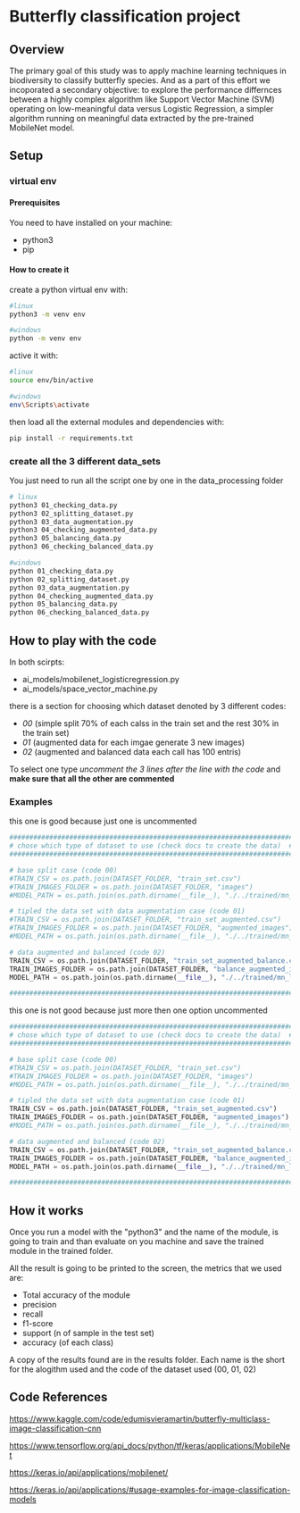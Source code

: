 # Butterfly classification project

## Overview
The primary goal of this study was to apply machine learning techniques in biodiversity to classify butterfly species.
And as a part of this effort we incoporated a secondary objective: to explore the performance differnces between a highly complex algorithm like Support Vector Machine (SVM) operating on low-meaningful data versus Logistic Regression,
a simpler algorithm running on meaningful data extracted by the pre-trained MobileNet model.

## Setup

### virtual env

#### Prerequisites
You need to have installed on your machine:
- python3
- pip

#### How to create it 

create a python virtual env with:
```bash
#linux
python3 -m venv env

#windows
python -m venv env
```

active it with:
```bash
#linux
source env/bin/active

#windows
env\Scripts\activate
```

then load all the external modules and dependencies with:
```bash
pip install -r requirements.txt
```

### create all the 3 different data_sets
You just need to run all the script one by one in the data_processing folder 

```bash
# linux
python3 01_checking_data.py
python3 02_splitting_dataset.py
python3 03_data_augmentation.py
python3 04_checking_augmented_data.py
python3 05_balancing_data.py
python3 06_checking_balanced_data.py

#windows
python 01_checking_data.py
python 02_splitting_dataset.py
python 03_data_augmentation.py
python 04_checking_augmented_data.py
python 05_balancing_data.py
python 06_checking_balanced_data.py
```

## How to play with the code
In both scirpts:
- ai_models/mobilenet_logisticregression.py
- ai_models/space_vector_machine.py

there is a section for choosing which dataset denoted by 3 different codes:
- *00* (simple split 70% of each calss in the train set and the rest 30% in the train set) 
- *01* (augmented data for each imgae generate 3 new images)
- *02* (augmented and balanced data each call has 100 entris)

To select one type *uncomment the 3 lines after the line with the code*
and **make sure that all the other are commented**

### Examples
this one is good because just one is uncommented
```python
#######################################################################
# chose which type of dataset to use (check docs to create the data)  #
#######################################################################

# base split case (code 00)
#TRAIN_CSV = os.path.join(DATASET_FOLDER, "train_set.csv")
#TRAIN_IMAGES_FOLDER = os.path.join(DATASET_FOLDER, "images")
#MODEL_PATH = os.path.join(os.path.dirname(__file__), "./../trained/mn_lr_00.joblib")

# tipled the data set with data augmentation case (code 01)
#TRAIN_CSV = os.path.join(DATASET_FOLDER, "train_set_augmented.csv")
#TRAIN_IMAGES_FOLDER = os.path.join(DATASET_FOLDER, "augmented_images")
#MODEL_PATH = os.path.join(os.path.dirname(__file__), "./../trained/mn_lr_01.joblib")

# data augmented and balanced (code 02)
TRAIN_CSV = os.path.join(DATASET_FOLDER, "train_set_augmented_balance.csv")
TRAIN_IMAGES_FOLDER = os.path.join(DATASET_FOLDER, "balance_augmented_images")
MODEL_PATH = os.path.join(os.path.dirname(__file__), "./../trained/mn_lr_02.joblib")

#######################################################################
```
this one is not good because just more then one option uncommented
```python
#######################################################################
# chose which type of dataset to use (check docs to create the data)  #
#######################################################################

# base split case (code 00)
#TRAIN_CSV = os.path.join(DATASET_FOLDER, "train_set.csv")
#TRAIN_IMAGES_FOLDER = os.path.join(DATASET_FOLDER, "images")
#MODEL_PATH = os.path.join(os.path.dirname(__file__), "./../trained/mn_lr_00.joblib")

# tipled the data set with data augmentation case (code 01)
TRAIN_CSV = os.path.join(DATASET_FOLDER, "train_set_augmented.csv")
TRAIN_IMAGES_FOLDER = os.path.join(DATASET_FOLDER, "augmented_images")
#MODEL_PATH = os.path.join(os.path.dirname(__file__), "./../trained/mn_lr_01.joblib")

# data augmented and balanced (code 02)
TRAIN_CSV = os.path.join(DATASET_FOLDER, "train_set_augmented_balance.csv")
TRAIN_IMAGES_FOLDER = os.path.join(DATASET_FOLDER, "balance_augmented_images")
MODEL_PATH = os.path.join(os.path.dirname(__file__), "./../trained/mn_lr_02.joblib")

#######################################################################
```

## How it works
Once you run a model with the "python3" and the name of the module, is going to train and than evaluate on you machine
and save the trained module in the trained folder.

All the result is going to be printed to the screen, the metrics that we used are:
- Total accuracy of the module 
- precision 
- recall    
- f1-score  
- support (n of sample in the test set)
- accuracy (of each class) 

A copy of the results found are in the results folder.
Each name is the short for the alogithm used and the code of the dataset used (00, 01, 02)

## Code References

https://www.kaggle.com/code/edumisvieramartin/butterfly-multiclass-image-classification-cnn 

https://www.tensorflow.org/api_docs/python/tf/keras/applications/MobileNet

https://keras.io/api/applications/mobilenet/

https://keras.io/api/applications/#usage-examples-for-image-classification-models
